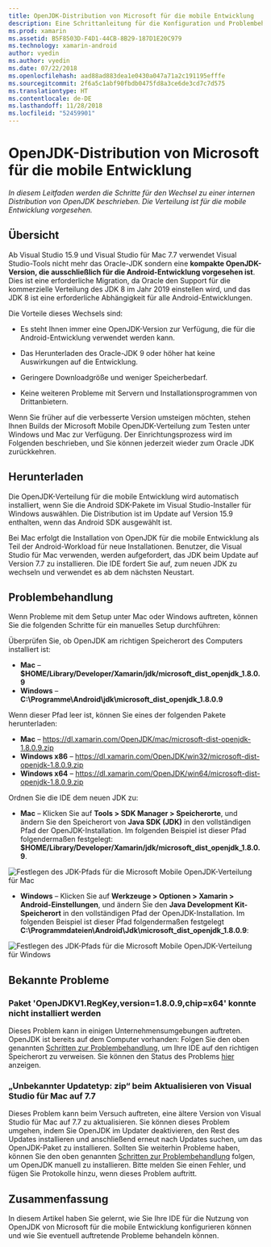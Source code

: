 ```yaml
---
title: OpenJDK-Distribution von Microsoft für die mobile Entwicklung
description: Eine Schrittanleitung für die Konfiguration und Problembehandlung der OpenJDK-Distribution von Microsoft für die mobile Entwicklung.
ms.prod: xamarin
ms.assetid: B5F8503D-F4D1-44CB-8B29-187D1E20C979
ms.technology: xamarin-android
author: vyedin
ms.author: vyedin
ms.date: 07/22/2018
ms.openlocfilehash: aad88ad883dea1e0430a047a71a2c191195efffe
ms.sourcegitcommit: 2f6a5c1abf90fbdb0475fd8a3ce6de3cd7c7d575
ms.translationtype: HT
ms.contentlocale: de-DE
ms.lasthandoff: 11/28/2018
ms.locfileid: "52459901"
---
```

# <a name="microsofts-mobile-openjdk-distribution"></a>OpenJDK-Distribution von Microsoft für die mobile Entwicklung

_In diesem Leitfaden werden die Schritte für den Wechsel zu einer internen Distribution von OpenJDK beschrieben. Die Verteilung ist für die mobile Entwicklung vorgesehen._

## <a name="overview"></a>Übersicht

Ab Visual Studio 15.9 und Visual Studio für Mac 7.7 verwendet Visual Studio-Tools nicht mehr das Oracle-JDK sondern eine **kompakte OpenJDK-Version, die ausschließlich für die Android-Entwicklung vorgesehen ist**. Dies ist eine erforderliche Migration, da Oracle den Support für die kommerzielle Verteilung des JDK 8 im Jahr 2019 einstellen wird, und das JDK 8 ist eine erforderliche Abhängigkeit für alle Android-Entwicklungen.

Die Vorteile dieses Wechsels sind:

- Es steht Ihnen immer eine OpenJDK-Version zur Verfügung, die für die Android-Entwicklung verwendet werden kann.

- Das Herunterladen des Oracle-JDK 9 oder höher hat keine Auswirkungen auf die Entwicklung.

- Geringere Downloadgröße und weniger Speicherbedarf.

- Keine weiteren Probleme mit Servern und Installationsprogrammen von Drittanbietern.

Wenn Sie früher auf die verbesserte Version umsteigen möchten, stehen Ihnen Builds der Microsoft Mobile OpenJDK-Verteilung zum Testen unter Windows und Mac zur Verfügung. Der Einrichtungsprozess wird im Folgenden beschrieben, und Sie können jederzeit wieder zum Oracle JDK zurückkehren.

## <a name="download"></a>Herunterladen

Die OpenJDK-Verteilung für die mobile Entwicklung wird automatisch installiert, wenn Sie die Android SDK-Pakete im Visual Studio-Installer für Windows auswählen. Die Distribution ist im Update auf Version 15.9 enthalten, wenn das Android SDK ausgewählt ist.

Bei Mac erfolgt die Installation von OpenJDK für die mobile Entwicklung als Teil der Android-Workload für neue Installationen. Benutzer, die Visual Studio für Mac verwenden, werden aufgefordert, das JDK beim Update auf Version 7.7 zu installieren. Die IDE fordert Sie auf, zum neuen JDK zu wechseln und verwendet es ab dem nächsten Neustart.

## <a name="troubleshooting"></a>Problembehandlung

Wenn Probleme mit dem Setup unter Mac oder Windows auftreten, können Sie die folgenden Schritte für ein manuelles Setup durchführen:

Überprüfen Sie, ob OpenJDK am richtigen Speicherort des Computers installiert ist:

- **Mac** &ndash; **$HOME/Library/Developer/Xamarin/jdk/microsoft_dist_openjdk_1.8.0.9**
- **Windows** &ndash; **C:\\Programme\\Android\\jdk\\microsoft_dist_openjdk_1.8.0.9**

Wenn dieser Pfad leer ist, können Sie eines der folgenden Pakete herunterladen:

- **Mac** &ndash; https://dl.xamarin.com/OpenJDK/mac/microsoft-dist-openjdk-1.8.0.9.zip
- **Windows x86** &ndash; https://dl.xamarin.com/OpenJDK/win32/microsoft-dist-openjdk-1.8.0.9.zip
- **Windows x64** &ndash; https://dl.xamarin.com/OpenJDK/win64/microsoft-dist-openjdk-1.8.0.9.zip

Ordnen Sie die IDE dem neuen JDK zu:

- **Mac** &ndash; Klicken Sie auf **Tools > SDK Manager > Speicherorte**, und ändern Sie den Speicherort von **Java SDK (JDK)** in den vollständigen Pfad der OpenJDK-Installation. Im folgenden Beispiel ist dieser Pfad folgendermaßen festgelegt: **$HOME/Library/Developer/Xamarin/jdk/microsoft_dist_openjdk_1.8.0.9**.

![Festlegen des JDK-Pfads für die Microsoft Mobile OpenJDK-Verteilung für Mac](openjdk-images/vsm.png)

- **Windows** &ndash; Klicken Sie auf **Werkzeuge > Optionen > Xamarin > Android-Einstellungen**, und ändern Sie den **Java Development Kit-Speicherort** in den vollständigen Pfad der OpenJDK-Installation. Im folgenden Beispiel ist dieser Pfad folgendermaßen festgelegt **C:\\Programmdateien\\Android\\Jdk\\microsoft_dist_openjdk_1.8.0.9**:

![Festlegen des JDK-Pfads für die Microsoft Mobile OpenJDK-Verteilung für Windows](openjdk-images/vs.png)

## <a name="known-issues"></a>Bekannte Probleme

### <a name="package-openjdkv1regkeyversion1809chipx64-failed-to-install"></a>Paket 'OpenJDKV1.RegKey,version=1.8.0.9,chip=x64' konnte nicht installiert werden

Dieses Problem kann in einigen Unternehmensumgebungen auftreten. OpenJDK ist bereits auf dem Computer vorhanden: Folgen Sie den oben genannten [Schritten zur Problembehandlung](#troubleshooting), um Ihre IDE auf den richtigen Speicherort zu verweisen. Sie können den Status des Problems [hier](https://developercommunity.visualstudio.com/content/problem/382549/packageidopenjdkv1regkeypackageactioninstallreturn.html) anzeigen.

### <a name="unknown-update-type-zip-when-upgrading-visual-studio-for-mac-to-77"></a>„Unbekannter Updatetyp: zip“ beim Aktualisieren von Visual Studio für Mac auf 7.7

Dieses Problem kann beim Versuch auftreten, eine ältere Version von Visual Studio für Mac auf 7.7 zu aktualisieren. Sie können dieses Problem umgehen, indem Sie OpenJDK im Updater deaktivieren, den Rest des Updates installieren und anschließend erneut nach Updates suchen, um das OpenJDK-Paket zu installieren. Sollten Sie weiterhin Probleme haben, können Sie den oben genannten [Schritten zur Problembehandlung](#troubleshooting) folgen, um OpenJDK manuell zu installieren. Bitte melden Sie einen Fehler, und fügen Sie Protokolle hinzu, wenn dieses Problem auftritt.

## <a name="summary"></a>Zusammenfassung

In diesem Artikel haben Sie gelernt, wie Sie Ihre IDE für die Nutzung von OpenJDK von Microsoft für die mobile Entwicklung konfigurieren können und wie Sie eventuell auftretende Probleme behandeln können.
